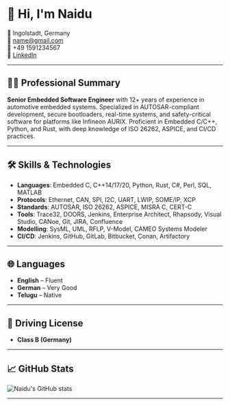 # 👋 Hi, I'm Naidu

🏡 Ingolstadt, Germany  
📧 name@gmail.com  
📱 +49 1591234567  
🔗 [LinkedIn](https://www.linkedin.com/in/naidu-naidu)

---

## 🧑‍💻 Professional Summary

**Senior Embedded Software Engineer** with 12+ years of experience in automotive embedded systems. Specialized in AUTOSAR-compliant development, secure bootloaders, real-time systems, and safety-critical software for platforms like Infineon AURIX. Proficient in Embedded C/C++, Python, and Rust, with deep knowledge of ISO 26262, ASPICE, and CI/CD practices.

---

## 🛠️ Skills & Technologies

- **Languages**: Embedded C, C++14/17/20, Python, Rust, C#, Perl, SQL, MATLAB
- **Protocols**: Ethernet, CAN, SPI, I2C, UART, LWIP, SOME/IP, XCP
- **Standards**: AUTOSAR, ISO 26262, ASPICE, MISRA C, CERT-C
- **Tools**: Trace32, DOORS, Jenkins, Enterprise Architect, Rhapsody, Visual Studio, CANoe, Git, JIRA, Confluence
- **Modelling**: SysML, UML, RFLP, V-Model, CAMEO Systems Modeler
- **CI/CD**: Jenkins, GitHub, GitLab, Bitbucket, Conan, Artifactory

---


## 🌐 Languages

- **English** – Fluent  
- **German** – Very Good  
- **Telugu** – Native

---

## 🚗 Driving License

- **Class B (Germany)**

---

## 📈 GitHub Stats

![Naidu's GitHub stats](https://github-readme-stats.vercel.app/api?username=an-yenne&show_icons=true&theme=gruvbox)

---

